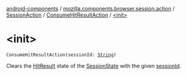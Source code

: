 [android-components](../../../index.md) / [mozilla.components.browser.session.action](../../index.md) / [SessionAction](../index.md) / [ConsumeHitResultAction](index.md) / [&lt;init&gt;](./-init-.md)

# &lt;init&gt;

`ConsumeHitResultAction(sessionId: `[`String`](https://kotlinlang.org/api/latest/jvm/stdlib/kotlin/-string/index.html)`)`

Clears the [HitResult](../../../mozilla.components.concept.engine/-hit-result/index.md) state of the [SessionState](../../../mozilla.components.browser.session.state/-session-state/index.md) with the given [sessionId](session-id.md).

